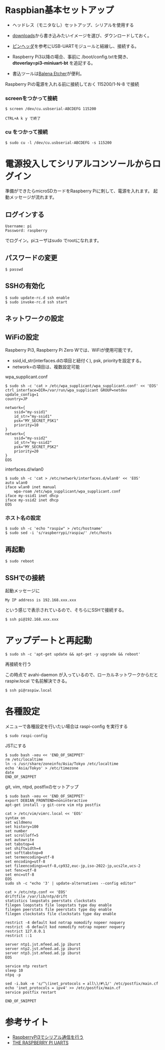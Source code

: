 # Raspbian基本セットアップ

* ヘッドレス（モニタなし）セットアップ、シリアルを使用する

* [downloads](https://www.raspberrypi.org/downloads/)から書き込みたいイメージを選び、ダウンロードしておく。
* [ピンヘッダ](../pinheader)を参考にUSB-UARTモジュールと結線し、接続する。
* Raspberry Pi3以降の場合、事前に /boot/config.txtを開き、**dtoverlay=pi3-miniuart-bt** を追記する。
* 書込ツールは[Balena Etcher](https://www.balena.io/etcher/)が便利。

Raspberry Piの電源を入れる前に接続しておく
115200/1-N-8 で接続

### screenをつかって接続

	$ screen /dev/cu.usbserial-ABCDEFG 115200

	CTRL+A k y で終了

### cu をつかって接続

	$ sudo cu -l /dev/cu.usbserial-ABCDEFG -s 115200

# 電源投入してシリアルコンソールからログイン

準備ができたらmicroSDカードをRaspberry Piに刺して、電源を入れます。
起動メッセージが流れます。

## ログインする

	Username: pi
	Password: raspberry

でログイン。piユーザはsudo でrootになれます。

## パスワードの変更

	$ passwd

## SSHの有効化

	$ sudo update-rc.d ssh enable
	$ sudo invoke-rc.d ssh start

## ネットワークの設定

## WiFiの設定

Raspberry Pi3, Raspberry Pi Zero Wでは、WiFiが使用可能です。

* ssid,id_str(interfaces.dの項目と紐付く), psk, priorityを設定する。
* network=の項目は、複数設定可能

wpa_supplicant.conf

	$ sudo sh -c 'cat > /etc/wpa_supplicant/wpa_supplicant.conf' << 'EOS'
	ctrl_interface=DIR=/var/run/wpa_supplicant GROUP=netdev
	update_config=1
	country=JP
	
	network={
	    ssid="my-ssid1"
	    id_str="my-ssid1"
	    psk="MY_SECRET_PSK1"
	    priority=10
	}
	network={
	    ssid="my-ssid2"
	    id_str="my-ssid2"
	    psk="MY_SECRET_PSK2"
	    priority=20
	}
	EOS

interfaces.d/wlan0

	$ sudo sh -c 'cat > /etc/network/interfaces.d/wlan0' << 'EOS'
	auto wlan0
	iface wlan0 inet manual
		wpa-roam /etc/wpa_supplicant/wpa_supplicant.conf
	iface my-ssid1 inet dhcp	
	iface my-ssid2 inet dhcp	
	EOS

### ホスト名の設定

	$ sudo sh -c 'echo "raspiw" > /etc/hostname'
	$ sudo sed -i 's/raspberrypi/raspiw/' /etc/hosts

## 再起動

	$ sudo reboot

## SSHでの接続

起動メッセージに

	My IP address is 192.168.xxx.xxx

という感じで表示されているので、そちらにSSHで接続する。

	$ ssh pi@192.168.xxx.xxx

# アップデートと再起動

	$ sudo sh -c 'apt-get update && apt-get -y upgrade && reboot'

再接続を行う

この時点で avahi-daemon が入っているので、ローカルネットワークからだと raspiw.local で名前解決できる。

	$ ssh pi@raspiw.local

# 各種設定

メニューで各種設定を行いたい場合は raspi-config を実行する

	$ sudo raspi-config

JSTにする

	$ sudo bash -xeu << 'END_OF_SNIPPET'
	rm /etc/localtime
	ln -s /usr/share/zoneinfo/Asia/Tokyo /etc/localtime
	echo 'Asia/Tokyo' > /etc/timezone
	date
	END_OF_SNIPPET

git, vim, ntpd, postfixのセットアップ

	$ sudo bash -xeu << 'END_OF_SNIPPET'
	export DEBIAN_FRONTEND=noninteractive
	apt-get install -y git-core vim ntp postfix

	cat > /etc/vim/vimrc.local << 'EOS'
	syntax on
	set wildmenu
	set history=100
	set number
	set scrolloff=5
	set autowrite
	set tabstop=4
	set shiftwidth=4
	set softtabstop=0
	set termencoding=utf-8
	set encoding=utf-8
	set fileencodings=utf-8,cp932,euc-jp,iso-2022-jp,ucs2le,ucs-2
	set fenc=utf-8
	set enc=utf-8
	EOS
	sudo sh -c "echo '3' | update-alternatives --config editor"

	cat > /etc/ntp.conf << 'EOS'
	driftfile /var/lib/ntp/drift
	statistics loopstats peerstats clockstats
	filegen loopstats file loopstats type day enable
	filegen peerstats file peerstats type day enable
	filegen clockstats file clockstats type day enable
	
	restrict -4 default kod notrap nomodify nopeer noquery
	restrict -6 default kod nomodify notrap nopeer noquery
	restrict 127.0.0.1 
	restrict ::1

	server ntp1.jst.mfeed.ad.jp iburst
	server ntp2.jst.mfeed.ad.jp iburst
	server ntp3.jst.mfeed.ad.jp iburst
	EOS

	service ntp restart
	sleep 10
	ntpq -p

	sed -i.bak -e 's/^\(inet_protocols = all\)/#\1/' /etc/postfix/main.cf
	echo 'inet_protocols = ipv4' >> /etc/postfix/main.cf
	service postfix restart

	END_OF_SNIPPET

# 参考サイト

* [RaspberryPi3でシリアル通信を行う](https://qiita.com/yamamotomanabu/items/33b6cf0d450051d33d41)
* [THE RASPBERRY PI UARTS](https://www.raspberrypi.org/documentation/configuration/uart.md)
